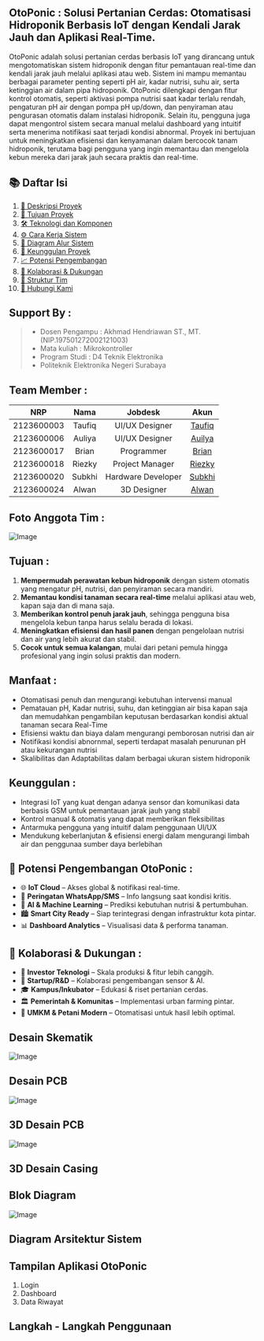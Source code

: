 

## OtoPonic : Solusi Pertanian Cerdas: Otomatisasi Hidroponik Berbasis IoT dengan Kendali Jarak Jauh dan Aplikasi Real-Time.

OtoPonic adalah solusi pertanian cerdas berbasis IoT yang dirancang untuk mengotomatiskan sistem hidroponik dengan fitur pemantauan real-time dan kendali jarak jauh melalui aplikasi atau web. Sistem ini mampu memantau berbagai parameter penting seperti pH air, kadar nutrisi, suhu air, serta ketinggian air dalam pipa hidroponik. OtoPonic dilengkapi dengan fitur kontrol otomatis, seperti aktivasi pompa nutrisi saat kadar terlalu rendah, pengaturan pH air dengan pompa pH up/down, dan penyiraman atau pengurasan otomatis dalam instalasi hidroponik. Selain itu, pengguna juga dapat mengontrol sistem secara manual melalui dashboard yang intuitif serta menerima notifikasi saat terjadi kondisi abnormal. Proyek ini bertujuan untuk meningkatkan efisiensi dan kenyamanan dalam bercocok tanam hidroponik, terutama bagi pengguna yang ingin memantau dan mengelola kebun mereka dari jarak jauh secara praktis dan real-time.

## 📚 Daftar Isi

1. [📌 Deskripsi Proyek](https://github.com/riezky-gitH/OtoPonic#OtoPonic)
2. [🎯 Tujuan Proyek](https://github.com/riezky-gitH/OtoPonic#)
3. [🛠️ Teknologi dan Komponen](https://github.com/riezky-gitH/OtoPonic#)
4. [⚙️ Cara Kerja Sistem](https://github.com/riezky-gitH/OtoPonic#)
5. [🧩 Diagram Alur Sistem](https://github.com/riezky-gitH/OtoPonic#)
6. [🌟 Keunggulan Proyek](https://github.com/riezky-gitH/OtoPonic#)
7. [📈 Potensi Pengembangan](https://github.com/riezky-gitH/OtoPonic#)
8. [🤝 Kolaborasi & Dukungan](https://github.com/riezky-gitH/OtoPonic#)
9. [👥 Struktur Tim](https://github.com/riezky-gitH/OtoPonic#team-member-)
10. [📩 Hubungi Kami](https://github.com/riezky-gitH/OtoPonic#)
    
## Support By :
>- Dosen Pengampu : Akhmad Hendriawan ST., MT. (NIP.197501272002121003)
>- Mata kuliah : Mikrokontroller
>- Program Studi : D4 Teknik Elektronika
>- Politeknik Elektronika Negeri Surabaya<br>


## Team Member :
|      NRP      |       Nama      |    Jobdesk    |   Akun |
| :-----------:|:----------------:| :------------:| :-----:|
| 2123600003    | Taufiq  |  UI/UX Designer      | [Taufiq](https://github.com/Raditya-G)
| 2123600006    | Auliya         |   UI/UX Designer | [Auilya](https://github.com/auliyarzk/)
| 2123600017    | Brian         |    Programmer      | [Brian](https://github.com/brianrjg)
| 2123600018    | Riezky                | Project Manager | [Riezky](https://github.com/riezky-gitH)
| 2123600020    | Subkhi               | Hardware Developer     | [Subkhi](https://github.com/subkhiMuhammad)
| 2123600024    | Alwan               | 3D Designer     |[Alwan](https://github.com/alwan441)


## Foto Anggota Tim :
![Image](https://github.com/user-attachments/assets/43a4ca1c-5eb0-4693-82ad-b65283185631)

## Tujuan :
1. **Mempermudah perawatan kebun hidroponik** dengan sistem otomatis yang mengatur pH, nutrisi, dan penyiraman secara mandiri.
2. **Memantau kondisi tanaman secara real-time** melalui aplikasi atau web, kapan saja dan di mana saja.
3. **Memberikan kontrol penuh jarak jauh**, sehingga pengguna bisa mengelola kebun tanpa harus selalu berada di lokasi.
4. **Meningkatkan efisiensi dan hasil panen** dengan pengelolaan nutrisi dan air yang lebih akurat dan stabil.
5. **Cocok untuk semua kalangan**, mulai dari petani pemula hingga profesional yang ingin solusi praktis dan modern.

## Manfaat :

- Otomatisasi penuh dan mengurangi kebutuhan intervensi manual
- Pematauan pH, Kadar nutrisi, suhu, dan ketinggian air bisa kapan saja dan memudahkan pengambilan keputusan berdasarkan kondisi aktual tanaman secara Real-Time
- Efisiensi waktu dan biaya dalam mengurangi pemborosan nutrisi dan air
- Notifikasi kondisi abnornmal, seperti terdapat masalah penurunan pH atau kekurangan nutrisi
- Skalibilitas dan Adaptabilitas dalam berbagai ukuran sistem hidroponik
  

## Keunggulan :

- Integrasi IoT yang kuat dengan adanya sensor dan komunikasi data berbasis GSM untuk pemantauan jarak jauh yang stabil
- Kontrol manual & otomatis yang dapat memberikan fleksibilitas
- Antarmuka pengguna yang intuitif dalam penggunaan UI/UX
- Mendukung keberlanjutan & efisiensi energi dalam mengurangi limbah air dan penggunaa sumber daya berlebihan

## 🚀 **Potensi Pengembangan OtoPonic** :
- 🌐 **IoT Cloud** – Akses global & notifikasi real-time.
- 🔔 **Peringatan WhatsApp/SMS** – Info langsung saat kondisi kritis.
- 🧠 **AI & Machine Learning** – Prediksi kebutuhan nutrisi & pertumbuhan.
- 🏙️ **Smart City Ready** – Siap terintegrasi dengan infrastruktur kota pintar.
- 📊 **Dashboard Analytics** – Visualisasi data & performa tanaman.

## 🤝 **Kolaborasi & Dukungan** :
- 🔧 **Investor Teknologi** – Skala produksi & fitur lebih canggih.
- 🧪 **Startup/R&D** – Kolaborasi pengembangan sensor & AI.
- 🎓 **Kampus/Inkubator** – Edukasi & riset pertanian cerdas.
- 🏛️ **Pemerintah & Komunitas** – Implementasi urban farming pintar.
- 🌱 **UMKM & Petani Modern** – Otomatisasi untuk hasil lebih optimal.
  
## Desain Skematik
![Image](https://github.com/user-attachments/assets/5ad54e73-796f-4b39-9f43-e8945d51dbc9)


## Desain PCB
![Image](https://github.com/user-attachments/assets/aca647eb-e210-49db-b7bb-c48877baabe4)


## 3D Desain PCB
![Image](https://github.com/user-attachments/assets/557863b2-be6e-4b96-943e-eea73ef05dc9)

## 3D Desain Casing


## Blok Diagram
![Image](https://github.com/user-attachments/assets/fcc233df-afd4-4bd4-ad21-809674008a2e)

## Diagram Arsitektur Sistem

## Tampilan Aplikasi OtoPonic
1. Login
2. Dashboard
3. Data Riwayat

## Langkah - Langkah Penggunaan


